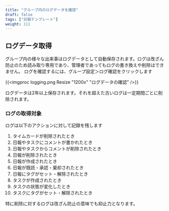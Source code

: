 ```yaml
---
title: "グループ内のログデータを確認"
draft: false
tags: ["日報テンプレート"]
weight: 111
---
```


## ログデータ取得

グループ内の様々な出来事はログデータとして自動保存されます。ログは改ざん防止のため読み取り専用であり、管理者であってもログの書き換えや削除はできません。
ログを確認するには、グループ設定＞ログ確認をクリックします

{{<imgproc logging.png Resize "1200x" "ログデータの確認" />}}

ログデータは2年以上保存されます。それを超えた古いログは一定期間ごとに削除されます。

### ログの取得対象

ログは以下のアクションに対して記録を残します

1. タイムカードが削除されたとき
1. 日報やタスクにコメントが書かれたとき
1. 日報やタスクからコメントが削除されたとき
1. 日報が削除されたとき
1. 日報が作成されたとき
1. 日報が既読・承認・棄却されたとき
1. 日報にタグがセット・解除されたとき
1. タスクが作成されたとき
1. タスクの状態が変化したとき
1. タスクにタグがセット・解除されたとき

特に削除に対するログは改ざん防止の意味でも抑止力となります。